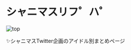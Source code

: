 # シャニマスリフ゜ハ゜

![top](https://user-images.githubusercontent.com/49052459/233980229-14005644-5a5e-4dd2-8d51-804d9a8adb49.png)

✨シャニマスTwitter企画のアイドル別まとめページ
